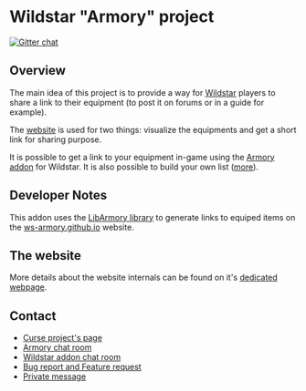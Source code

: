 # Wildstar "Armory" project ##
[![Gitter chat](https://badges.gitter.im/gitterHQ/gitter.png)](https://gitter.im/ws-armory/Armory/~chat)

## Overview ##

The main idea of this project is to provide a way for [Wildstar](http://wildstar-online.com/) players to share a link to their equipment (to post it on forums or in a guide for example).

The [website](http://ws-armory.github.io/) is used for two things: visualize the equipments and get a short link for sharing purpose.

It is possible to get a link to your equipment in-game using the [Armory addon](http://http://curse.com/project/225711) for Wildstar. It is also possible to build your own list ([more](https://github.com/ws-armory/ws-armory.github.io#building-custom-lists)).


## Developer Notes ##

This addon uses the [LibArmory library](https://github.com/ws-armory/LibArmory) to generate links to equiped items on the [ws-armory.github.io](http://ws-armory.github.io/) website.

## The website ##

More details about the website internals can be found on it's [dedicated webpage](https://github.com/ws-armory/ws-armory.github.io).

## Contact ##
* [Curse project's page](http://www.curse.com/ws-addons/wildstar/225711-armory)
* [Armory chat room](https://gitter.im/ws-armory/chat/~chat)
* [Wildstar addon chat room](https://gitter.im/ws-armory/Armory/~chat)
* [Bug report and Feature request](https://github.com/ws-armory/Armory/issues)
* [Private message](https://github.com/olbat)
